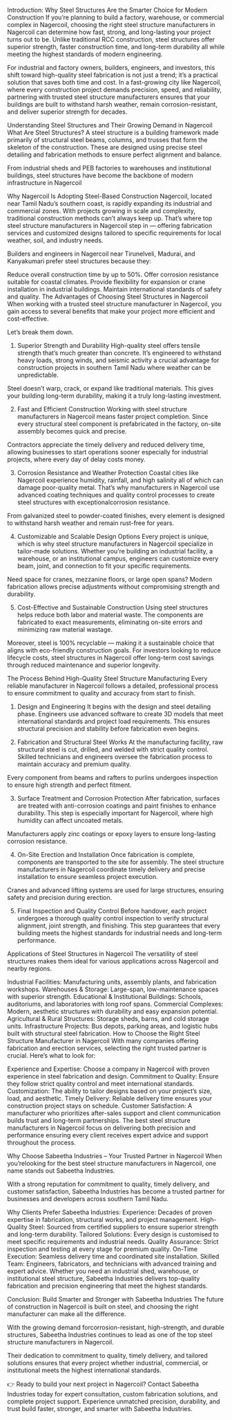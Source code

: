 Introduction: Why Steel Structures Are the Smarter Choice for Modern Construction
If you’re planning to build a factory, warehouse, or commercial complex in Nagercoil, choosing the right steel structure manufacturers in Nagercoil can determine how fast, strong, and long-lasting your project turns out to be.
Unlike traditional RCC construction, steel structures offer superior strength, faster construction time, and long-term durability all while meeting the highest standards of modern engineering.

For industrial and factory owners, builders, engineers, and investors, this shift toward high-quality steel fabrication is not just a trend; it’s a practical solution that saves both time and cost. In a fast-growing city like Nagercoil, where every construction project demands precision, speed, and reliability, partnering with trusted steel structure manufacturers ensures that your buildings are built to withstand harsh weather, remain corrosion-resistant, and deliver superior strength for decades.

Understanding Steel Structures and Their Growing Demand in Nagercoil
What Are Steel Structures?
A steel structure is a building framework made primarily of structural steel beams, columns, and trusses that form the skeleton of the construction. These are designed using precise steel detailing and fabrication methods to ensure perfect alignment and balance.

From industrial sheds and PEB factories to warehouses and institutional buildings, steel structures have become the backbone of modern infrastructure in Nagercoil

Why Nagercoil Is Adopting Steel-Based Construction
Nagercoil, located near Tamil Nadu’s southern coast, is rapidly expanding its industrial and commercial zones. With projects growing in scale and complexity, traditional construction methods can’t always keep up.
That’s where top steel structure manufacturers in Nagercoil step in — offering fabrication services and customized designs tailored to specific requirements for local weather, soil, and industry needs.

Builders and engineers in Nagercoil near Tirunelveli, Madurai, and Kanyakumari prefer steel structures because they:

Reduce overall construction time by up to 50%.
Offer corrosion resistance suitable for coastal climates.
Provide flexibility for expansion or crane installation in industrial buildings.
Maintain international standards of safety and quality.
The Advantages of Choosing Steel Structures in Nagercoil
When working with a trusted steel structure manufacturer in Nagercoil, you gain access to several benefits that make your project more efficient and cost-effective.

Let’s break them down.

1. Superior Strength and Durability
High-quality steel offers tensile strength that’s much greater than concrete.
It’s engineered to withstand heavy loads, strong winds, and seismic activity a crucial advantage for construction projects in southern Tamil Nadu where weather can be unpredictable.

Steel doesn’t warp, crack, or expand like traditional materials. This gives your building long-term durability, making it a truly long-lasting investment.

2. Fast and Efficient Construction
Working with steel structure manufacturers in Nagercoil means faster project completion. Since every structural steel component is prefabricated in the factory, on-site assembly becomes quick and precise.

Contractors appreciate the timely delivery and reduced delivery time, allowing businesses to start operations sooner especially for industrial projects, where every day of delay costs money.

3. Corrosion Resistance and Weather Protection
Coastal cities like Nagercoil experience humidity, rainfall, and high salinity all of which can damage poor-quality metal.
That’s why manufacturers in Nagercoil use advanced coating techniques and quality control processes to create steel structures with exceptionalcorrosion resistance.

From galvanized steel to powder-coated finishes, every element is designed to withstand harsh weather and remain rust-free for years.

4. Customizable and Scalable Design Options
Every project is unique, which is why steel structure manufacturers in Nagercoil specialize in tailor-made solutions. Whether you’re building an industrial facility, a warehouse, or an institutional campus, engineers can customize every beam, joint, and connection to fit your specific requirements.

Need space for cranes, mezzanine floors, or large open spans?
Modern fabrication allows precise adjustments without compromising strength and durability.

5. Cost-Effective and Sustainable Construction
Using steel structures helps reduce both labor and material waste.
The components are fabricated to exact measurements, eliminating on-site errors and minimizing raw material wastage.

Moreover, steel is 100% recyclable — making it a sustainable choice that aligns with eco-friendly construction goals.
For investors looking to reduce lifecycle costs, steel structures in Nagercoil offer long-term cost savings through reduced maintenance and superior longevity.

The Process Behind High-Quality Steel Structure Manufacturing
Every reliable manufacturer in Nagercoil follows a detailed, professional process to ensure commitment to quality and accuracy from start to finish.

1. Design and Engineering
It begins with the design and steel detailing phase. Engineers use advanced software to create 3D models that meet international standards and project load requirements.
This ensures structural precision and stability before fabrication even begins.

 2. Fabrication and Structural Steel Works
At the manufacturing facility, raw structural steel is cut, drilled, and welded with strict quality control. Skilled technicians and engineers oversee the fabrication process to maintain accuracy and premium quality.

Every component from beams and rafters to purlins undergoes inspection to ensure high strength and perfect fitment.

 3. Surface Treatment and Corrosion Protection
After fabrication, surfaces are treated with anti-corrosion coatings and paint finishes to enhance durability.
This step is especially important for Nagercoil, where high humidity can affect uncoated metals.

Manufacturers apply zinc coatings or epoxy layers to ensure long-lasting corrosion resistance.

 4. On-Site Erection and Installation
Once fabrication is complete, components are transported to the site for assembly.
The steel structure manufacturers in Nagercoil coordinate timely delivery and precise installation to ensure seamless project execution.

Cranes and advanced lifting systems are used for large structures, ensuring safety and precision during erection.

 5. Final Inspection and Quality Control
Before handover, each project undergoes a thorough quality control inspection to verify structural alignment, joint strength, and finishing.
This step guarantees that every building meets the highest standards for industrial needs and long-term performance.

Applications of Steel Structures in Nagercoil
The versatility of steel structures makes them ideal for various applications across Nagercoil and nearby regions.

Industrial Facilities: Manufacturing units, assembly plants, and fabrication workshops.
Warehouses & Storage: Large-span, low-maintenance spaces with superior strength.
Educational & Institutional Buildings: Schools, auditoriums, and laboratories with long roof spans.
Commercial Complexes: Modern, aesthetic structures with durability and easy expansion potential.
Agricultural & Rural Structures: Storage sheds, barns, and cold storage units.
Infrastructure Projects: Bus depots, parking areas, and logistic hubs built with structural steel fabrication.
How to Choose the Right Steel Structure Manufacturer in Nagercoil
With many companies offering fabrication and erection services, selecting the right trusted partner is crucial.
Here’s what to look for:

Experience and Expertise: Choose a company in Nagercoil with proven experience in steel fabrication and design.
Commitment to Quality: Ensure they follow strict quality control and meet international standards.
Customization: The ability to tailor designs based on your project’s size, load, and aesthetic.
Timely Delivery: Reliable delivery time ensures your construction project stays on schedule.
Customer Satisfaction: A manufacturer who prioritizes after-sales support and client communication builds trust and long-term partnerships.
The best steel structure manufacturers in Nagercoil focus on delivering both precision and performance ensuring every client receives expert advice and support throughout the process.

Why Choose Sabeetha Industries – Your Trusted Partner in Nagercoil
When you’relooking for the best steel structure manufacturers in Nagercoil, one name stands out Sabeetha Industries.

With a strong reputation for commitment to quality, timely delivery, and customer satisfaction, Sabeetha Industries has become a trusted partner for businesses and developers across southern Tamil Nadu.

Why Clients Prefer Sabeetha Industries:
Experience: Decades of proven expertise in fabrication, structural works, and project management.
High-Quality Steel: Sourced from certified suppliers to ensure superior strength and long-term durability.
Tailored Solutions: Every design is customised to meet specific requirements and industrial needs.
Quality Assurance: Strict inspection and testing at every stage for premium quality.
On-Time Execution: Seamless delivery time and coordinated site installation.
Skilled Team: Engineers, fabricators, and technicians with advanced training and expert advice.
Whether you need an industrial shed, warehouse, or institutional steel structure, Sabeetha Industries delivers top-quality fabrication and precision engineering that meet the highest standards.

Conclusion: Build Smarter and Stronger with Sabeetha Industries
The future of construction in Nagercoil is built on steel, and choosing the right manufacturer can make all the difference.

With the growing demand forcorrosion-resistant, high-strength, and durable structures, Sabeetha Industries continues to lead as one of the top steel structure manufacturers in Nagercoil.

Their dedication to commitment to quality, timely delivery, and tailored solutions ensures that every project whether industrial, commercial, or institutional meets the highest international standards.

👉 Ready to build your next project in Nagercoil?
Contact Sabeetha Industries today for expert consultation, custom fabrication solutions, and complete project support.
Experience unmatched precision, durability, and trust build faster, stronger, and smarter with Sabeetha Industries.
